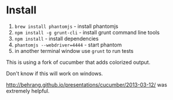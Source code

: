 # Install
1. `brew install phantomjs` - install phantomjs
2. `npm install -g grunt-cli` - install grunt command line tools
3. `npm install` - install dependencies
4. `phantomjs --webdriver=4444` - start phantom
5. in another terminal window use `grunt` to run tests

This is using a fork of cucumber that adds colorized output.

Don't know if this will work on windows.

http://behrang.github.io/presentations/cucumber/2013-03-12/ was extremely helpful.
